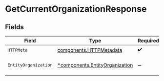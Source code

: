 # GetCurrentOrganizationResponse


## Fields

| Field                                                                           | Type                                                                            | Required                                                                        | Description                                                                     |
| ------------------------------------------------------------------------------- | ------------------------------------------------------------------------------- | ------------------------------------------------------------------------------- | ------------------------------------------------------------------------------- |
| `HTTPMeta`                                                                      | [components.HTTPMetadata](../../models/components/httpmetadata.md)              | :heavy_check_mark:                                                              | N/A                                                                             |
| `EntityOrganization`                                                            | [*components.EntityOrganization](../../models/components/entityorganization.md) | :heavy_minus_sign:                                                              | The current organization object.                                                |